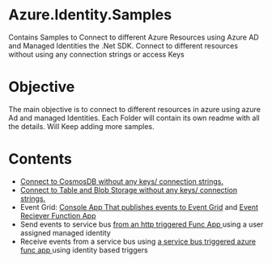 # Azure.Identity.Samples
Contains Samples to Connect to different Azure Resources using Azure AD and Managed Identities the .Net SDK. 
Connect to different resources without using any connection strings or access Keys 

<h1> Objective </h1>

<p>
The main objective is to connect to different resources in azure using azure Ad and managed Identities. Each Folder will contain its own readme with all the details.
Will Keep adding more samples.
</p>

<h1>Contents</h1>
<ul>
 <li><a href="./Azure.Identity.Samples/CosmosDb"> Connect to CosmosDB without any keys/ connection strings.</a></li>
 <li><a href="./FuncAppToStorageAccountsRBAC"> Connect to Table and Blob Storage without any keys/ connection strings.</a></li>
 <li>Event Grid: <a href="./SendToEventGrid">Console App That publishes events to Event Grid</a> and <a href="./CustomTopicReceiver">Event Reciever Function App</a></li>
  <li>Send events to service bus <a href="./ServiceBusSenderFunc">from an http triggered Func App </a> using a user assigned managed identity </li>
  <li>Receive events from a service bus using <a href="./SvcBusMsiReceiver"> a service bus triggered azure func app </a> using identity based triggers</li>
</ul>
